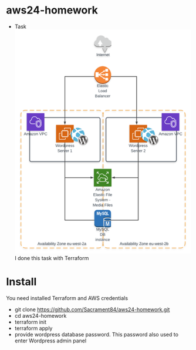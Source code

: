 # aws24-homework
- Task
![](https://github.com/Sacrament84/pictures/blob/main/%D0%A0%D0%B8%D1%81%D1%83%D0%BD%D0%BE%D0%BA1.png)
I done this task with Terraform
# Install
You need installed Terraform and AWS credentials
- git clone https://github.com/Sacrament84/aws24-homework.git
- cd aws24-homework
- terraform init
- terraform apply
- provide wordpress database password.
 This password also used to enter Wordpress admin panel
